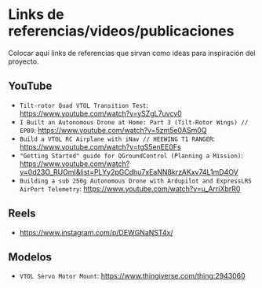 # Links de referencias/videos/publicaciones

Colocar aquí links de referencias que sirvan como ideas para inspiración del proyecto.

## YouTube
- `Tilt-rotor Quad VTOL Transition Test`: https://www.youtube.com/watch?v=ySZgL7uvcv0
- `I Built an Autonomous Drone at Home: Part 3 (Tilt-Rotor Wings) // EP09`: https://www.youtube.com/watch?v=5zm5e0ASm0Q
- `Build a VTOL RC Airplane with iNav // HEEWING T1 RANGER`: https://www.youtube.com/watch?v=tgS5enEE0Fs
- `"Getting Started" guide for QGroundControl (Planning a Mission)`: https://www.youtube.com/watch?v=0d23O_RUOmI&list=PLYy2pGCdhu7xEaNN8krzAKxv74L1mD4OV
- `Building a sub 250g Autonomous Drone with Ardupilot and ExpressLRS AirPort Telemetry`: https://www.youtube.com/watch?v=u_ArriXbrR0

## Reels
- https://www.instagram.com/p/DEWGNaNST4x/

## Modelos
- `VTOL Servo Motor Mount`: https://www.thingiverse.com/thing:2943060
